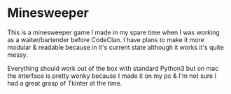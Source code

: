 # Minesweeper
This is a minesweeper game I made in my spare time when I was working as a waiter/bartender before CodeClan. I have plans to make it more modular & readable because in it's current state although it works it's quite messy.

Everything should work out of the box with standard Python3 but on mac the interface is pretty wonky because I made it on my pc & I'm not sure I had a great grasp of Tkinter at the time.
